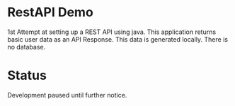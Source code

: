 # RestAPI Demo

1st Attempt at setting up a REST API using java. This application returns basic user data as an API Response. This data is generated locally. There is no database.

# Status

Development paused until further notice. 
